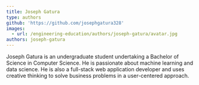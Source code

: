 ```yaml
---
title: Joseph Gatura
type: authors
github: 'https://github.com/josephgatura328'
images:
  - url: /engineering-education/authors/joseph-gatura/avatar.jpg
authors: joseph-gatura
---
```

Joseph Gatura is an undergraduate student undertaking a Bachelor of Science in Computer Science. He is passionate about machine learning and data science. He is also a full-stack web application developer and uses creative thinking to solve business problems in a user-centered approach.
